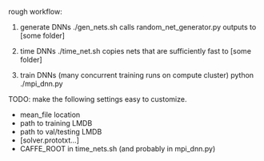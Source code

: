 
rough workflow:

1. generate DNNs
./gen_nets.sh
    calls random_net_generator.py
    outputs to [some folder]

2. time DNNs
./time_net.sh
    copies nets that are sufficiently fast to [some folder]

3. train DNNs (many concurrent training runs on compute cluster)
python ./mpi_dnn.py


TODO: make the following settings easy to customize.

- mean_file location
- path to training LMDB
- path to val/testing LMDB
- [solver.prototxt...]
- CAFFE_ROOT in time_nets.sh (and probably in mpi_dnn.py)

